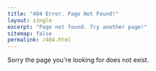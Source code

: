 ```yaml
---
title: "404 Error. Page Not Found!"
layout: single
excerpt: "Page not found. Try another page!"
sitemap: false
permalink: /404.html
---
```

Sorry the page you're looking for does not exist.

<script type="text/javascript">
  var GOOG_FIXURL_LANG = 'en';
  var GOOG_FIXURL_SITE = '{{ site.url }}'
</script>
<script type="text/javascript"
  src="//linkhelp.clients.google.com/tbproxy/lh/wm/fixurl.js">
</script>
